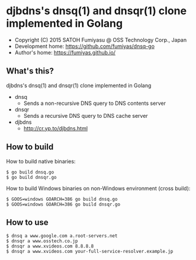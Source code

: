 djbdns's dnsq(1) and dnsqr(1) clone implemented in Golang
======================================================================

  * Copyright (C) 2015 SATOH Fumiyasu @ OSS Technology Corp., Japan
  * Development home: <https://github.com/fumiyas/dnsq-go>
  * Author's home: <https://fumiyas.github.io/>

What's this?
----------------------------------------------------------------------

djbdns's dnsq(1) and dnsqr(1) clone implemented in Golang

  * dnsq
    * Sends a non-recursive DNS query to DNS contents server
  * dnsqr
    * Sends a recursive DNS query to DNS cache server
  * djbdns
    * http://cr.yp.to/djbdns.html

How to build
----------------------------------------------------------------------

How to build native binaries:

```console
$ go build dnsq.go
$ go build dnsqr.go
```

How to build Windows binaries on non-Windows environment (cross build):

```console
$ GOOS=windows GOARCH=386 go build dnsq.go
$ GOOS=windows GOARCH=386 go build dnsqr.go
```

How to use
----------------------------------------------------------------------

```console
$ dnsq a www.google.com a.root-servers.net
$ dnsqr a www.osstech.co.jp
$ dnsqr a www.xvideos.com 8.8.8.8
$ dnsqr a www.xvideos.com your-full-service-resolver.example.jp
```

